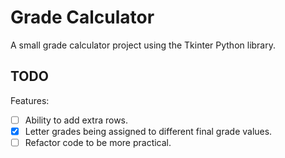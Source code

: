 # Grade Calculator
A small grade calculator project using the Tkinter Python library.

## TODO
Features:
- [ ] Ability to add extra rows.
- [X] Letter grades being assigned to different final grade values.
- [ ] Refactor code to be more practical.
